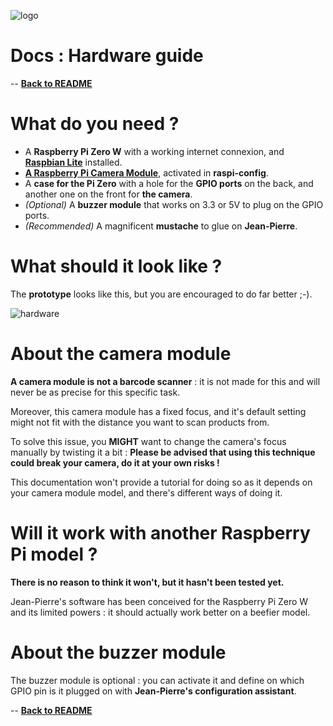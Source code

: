 ![logo](https://raw.githubusercontent.com/matteocargnelutti/jeanpierre/master/misc/ban.png)
# Docs : Hardware guide
-- [**Back to README**](http://github.com/matteocargnelutti/jeanpierre)

# What do you need ?
* A **Raspberry Pi Zero W** with a working internet connexion, and [**Raspbian Lite**](https://www.raspberrypi.org/downloads/raspbian/) installed.
* [**A Raspberry Pi Camera Module**](https://www.raspberrypi.org/products/camera-module-v2/), activated in **raspi-config**.
* A **case for the Pi Zero** with a hole for the **GPIO ports** on the back, and another one on the front for **the camera**.
* *(Optional)* A **buzzer module** that works on 3.3 or 5V to plug on the GPIO ports.
* *(Recommended)* A magnificent **mustache** to glue on **Jean-Pierre**.

# What should it look like ?
The **prototype** looks like this, but you are encouraged to do far better ;-).

![hardware](https://raw.githubusercontent.com/matteocargnelutti/jeanpierre/master/misc/hardware.jpg)

# About the camera module
**A camera module is not a barcode scanner** : it is not made for this and will never be as precise for this specific task.

Moreover, this camera module has a fixed focus, and it's default setting might not fit with the distance you want to scan products from.

To solve this issue, you **MIGHT** want to change the camera's focus manually by twisting it a bit :
**Please be advised that using this technique could break your camera, do it at your own risks !**

This documentation won't provide a tutorial for doing so as it depends on your camera module model, and there's different ways of doing it.

# Will it work with another Raspberry Pi model ?
**There is no reason to think it won't, but it hasn't been tested yet.**

Jean-Pierre's software has been conceived for the Raspberry Pi Zero W and its limited powers : it should actually work better on a beefier model.

# About the buzzer module
The buzzer module is optional : you can activate it and define on which GPIO pin is it plugged on with **Jean-Pierre's configuration assistant**.


-- [**Back to README**](http://github.com/matteocargnelutti/jeanpierre)